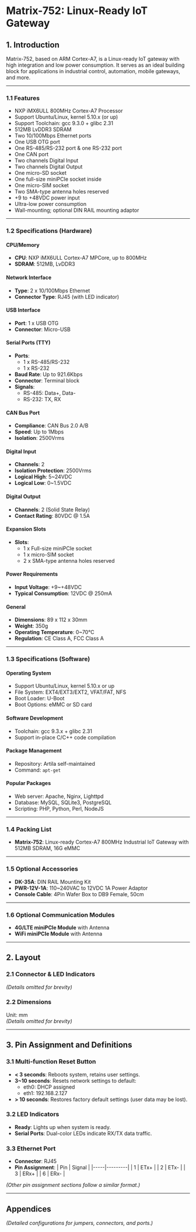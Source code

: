 # Matrix-752: Linux-Ready IoT Gateway

## 1. Introduction
Matrix-752, based on ARM Cortex-A7, is a Linux-ready IoT gateway with high integration and low power consumption. It serves as an ideal building block for applications in industrial control, automation, mobile gateways, and more.

---

### 1.1 Features
- NXP iMX6ULL 800MHz Cortex-A7 Processor
- Support Ubuntu/Linux, kernel 5.10.x (or up)
- Support Toolchain: gcc 9.3.0 + glibc 2.31
- 512MB LvDDR3 SDRAM
- Two 10/100Mbps Ethernet ports
- One USB OTG port
- One RS-485/RS-232 port & one RS-232 port
- One CAN port
- Two channels Digital Input
- Two channels Digital Output
- One micro-SD socket
- One full-size miniPCIe socket inside
- One micro-SIM socket
- Two SMA-type antenna holes reserved
- +9 to +48VDC power input
- Ultra-low power consumption
- Wall-mounting; optional DIN RAIL mounting adaptor

---

### 1.2 Specifications (Hardware)

#### CPU/Memory
- **CPU**: NXP iMX6ULL Cortex-A7 MPCore, up to 800MHz
- **SDRAM**: 512MB, LvDDR3

#### Network Interface
- **Type**: 2 x 10/100Mbps Ethernet
- **Connector Type**: RJ45 (with LED indicator)

#### USB Interface
- **Port**: 1 x USB OTG
- **Connector**: Micro-USB

#### Serial Ports (TTY)
- **Ports**:
  - 1 x RS-485/RS-232
  - 1 x RS-232
- **Baud Rate**: Up to 921.6Kbps
- **Connector**: Terminal block
- **Signals**:
  - RS-485: Data+, Data-
  - RS-232: TX, RX

#### CAN Bus Port
- **Compliance**: CAN Bus 2.0 A/B
- **Speed**: Up to 1Mbps
- **Isolation**: 2500Vrms

#### Digital Input
- **Channels**: 2
- **Isolation Protection**: 2500Vrms
- **Logical High**: 5~24VDC
- **Logical Low**: 0~1.5VDC

#### Digital Output
- **Channels**: 2 (Solid State Relay)
- **Contact Rating**: 80VDC @ 1.5A

#### Expansion Slots
- **Slots**:
  - 1 x Full-size miniPCIe socket
  - 1 x micro-SIM socket
  - 2 x SMA-type antenna holes reserved

#### Power Requirements
- **Input Voltage**: +9~+48VDC
- **Typical Consumption**: 12VDC @ 250mA

#### General
- **Dimensions**: 89 x 112 x 30mm
- **Weight**: 350g
- **Operating Temperature**: 0~70°C
- **Regulation**: CE Class A, FCC Class A

---

### 1.3 Specifications (Software)

#### Operating System
- Support Ubuntu/Linux, kernel 5.10.x or up
- File System: EXT4/EXT3/EXT2, VFAT/FAT, NFS
- Boot Loader: U-Boot
- Boot Options: eMMC or SD card

#### Software Development
- Toolchain: gcc 9.3.x + glibc 2.31
- Support in-place C/C++ code compilation

#### Package Management
- Repository: Artila self-maintained
- Command: `apt-get`

#### Popular Packages
- Web server: Apache, Nginx, Lighttpd
- Database: MySQL, SQLite3, PostgreSQL
- Scripting: PHP, Python, Perl, NodeJS

---

### 1.4 Packing List
- **Matrix-752**: Linux-ready Cortex-A7 800MHz Industrial IoT Gateway with 512MB SDRAM, 16G eMMC

---

### 1.5 Optional Accessories
- **DK-35A**: DIN RAIL Mounting Kit
- **PWR-12V-1A**: 110~240VAC to 12VDC 1A Power Adaptor
- **Console Cable**: 4Pin Wafer Box to DB9 Female, 50cm

---

### 1.6 Optional Communication Modules
- **4G/LTE miniPCIe Module** with Antenna
- **WiFi miniPCIe Module** with Antenna

---

## 2. Layout

### 2.1 Connector & LED Indicators
*(Details omitted for brevity)*

### 2.2 Dimensions
Unit: mm  
*(Details omitted for brevity)*

---

## 3. Pin Assignment and Definitions

### 3.1 Multi-function Reset Button
- **< 3 seconds**: Reboots system, retains user settings.
- **3~10 seconds**: Resets network settings to default:
  - eth0: DHCP assigned
  - eth1: 192.168.2.127
- **> 10 seconds**: Restores factory default settings (user data may be lost).

### 3.2 LED Indicators
- **Ready**: Lights up when system is ready.
- **Serial Ports**: Dual-color LEDs indicate RX/TX data traffic.

### 3.3 Ethernet Port
- **Connector**: RJ45
- **Pin Assignment**:
  | Pin | Signal  |
  |-----|---------|
  | 1   | ETx+    |
  | 2   | ETx-    |
  | 3   | ERx+    |
  | 6   | ERx-    |

*(Other pin assignment sections follow a similar format.)*

---

## Appendices
*(Detailed configurations for jumpers, connectors, and ports.)*
